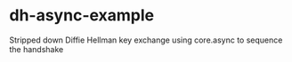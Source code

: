 # dh-async-example
Stripped down Diffie Hellman key exchange using core.async to sequence the handshake
